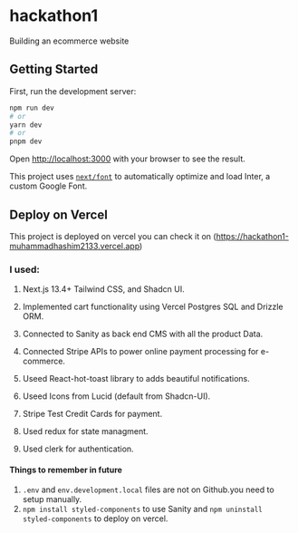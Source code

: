 # hackathon1

Building an ecommerce website

## Getting Started

First, run the development server:

```bash
npm run dev
# or
yarn dev
# or
pnpm dev
```

Open [http://localhost:3000](http://localhost:3000) with your browser to see the result.

This project uses [`next/font`](https://nextjs.org/docs/basic-features/font-optimization) to automatically optimize and load Inter, a custom Google Font.

## Deploy on Vercel

This project is deployed on vercel you can check it on (https://hackathon1-muhammadhashim2133.vercel.app)

### I used:

1. Next.js 13.4+ Tailwind CSS, and Shadcn UI.
2. Implemented cart functionality using Vercel Postgres SQL and Drizzle ORM.

3. Connected to Sanity as back end CMS with all the product Data.

4. Connected Stripe APIs to power online payment processing for e-commerce.

5. Useed React-hot-toast library to adds beautiful notifications.

6. Useed Icons from Lucid (default from Shadcn-UI).
7. Stripe Test Credit Cards for payment.
8. Used redux for state managment.
9. Used clerk for authentication.

#### Things to remember in future

1. `.env` and `env.development.local` files are not on Github.you need to setup manually.
2. `npm install styled-components` to use Sanity and `npm uninstall styled-components` to deploy on vercel.
